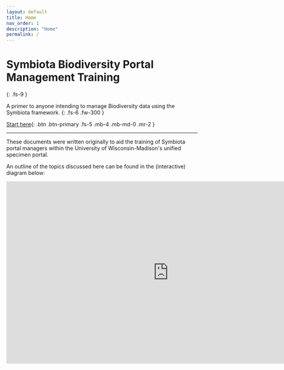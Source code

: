 ```yaml
---
layout: default
title: Home
nav_order: 1
description: "Home"
permalink: /
---
```


# Symbiota Biodiversity Portal Management Training
{: .fs-9 }

A primer to anyone intending to manage Biodiversity data using the Symbiota framework.
{: .fs-6 .fw-300 }

[Start here](https://arbolitoloco.github.io/symbiota-mgmt-training/docs/symbiota-fundamentals){: .btn .btn-primary .fs-5 .mb-4 .mb-md-0 .mr-2 }

---

These documents were written originally to aid the training of Symbiota portal managers within the University of Wisconsin-Madison's unified specimen portal.

An outline of the topics discussed here can be found in the (interactive) diagram below:

<iframe width='853' height='480' src='https://embed.coggle.it/diagram/XMM9EceK2a_R-lVn/3ad382a54b779647ede2107f5639358a4335038f10e79b14349f0946ca75c5e1' frameborder='0' allowfullscreen></iframe>